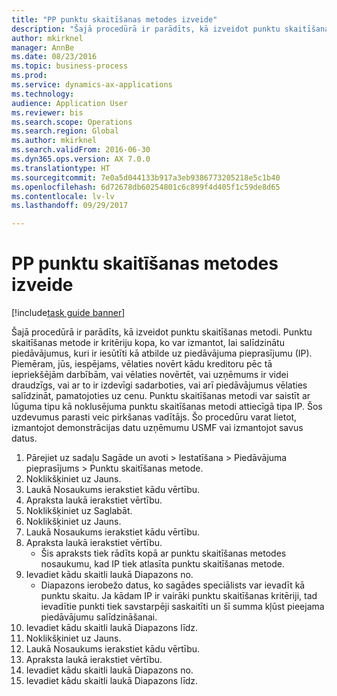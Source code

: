 ```yaml
--- 
title: "PP punktu skaitīšanas metodes izveide"
description: "Šajā procedūrā ir parādīts, kā izveidot punktu skaitīšanas metodi."
author: mkirknel
manager: AnnBe
ms.date: 08/23/2016
ms.topic: business-process
ms.prod: 
ms.service: dynamics-ax-applications
ms.technology: 
audience: Application User
ms.reviewer: bis
ms.search.scope: Operations
ms.search.region: Global
ms.author: mkirknel
ms.search.validFrom: 2016-06-30
ms.dyn365.ops.version: AX 7.0.0
ms.translationtype: HT
ms.sourcegitcommit: 7e0a5d044133b917a3eb9386773205218e5c1b40
ms.openlocfilehash: 6d72678db60254801c6c899f4d405f1c59de8d65
ms.contentlocale: lv-lv
ms.lasthandoff: 09/29/2017

---
```

# <a name="create-a-scoring-method-for-rfqs"></a>PP punktu skaitīšanas metodes izveide

[!include[task guide banner](../../includes/task-guide-banner.md)]

Šajā procedūrā ir parādīts, kā izveidot punktu skaitīšanas metodi. Punktu skaitīšanas metode ir kritēriju kopa, ko var izmantot, lai salīdzinātu piedāvājumus, kuri ir iesūtīti kā atbilde uz piedāvājuma pieprasījumu (IP). Piemēram, jūs, iespējams, vēlaties novērt kādu kreditoru pēc tā iepriekšējām darbībām, vai vēlaties novērtēt, vai uzņēmums ir videi draudzīgs, vai ar to ir izdevīgi sadarboties, vai arī piedāvājumus vēlaties salīdzināt, pamatojoties uz cenu. Punktu skaitīšanas metodi var saistīt ar lūguma tipu kā noklusējuma punktu skaitīšanas metodi attiecīgā tipa IP. Šos uzdevumus parasti veic pirkšanas vadītājs. Šo procedūru varat lietot, izmantojot demonstrācijas datu uzņēmumu USMF vai izmantojot savus datus.

1. Pārejiet uz sadaļu Sagāde un avoti > Iestatīšana > Piedāvājuma pieprasījums > Punktu skaitīšanas metode.
2. Noklikšķiniet uz Jauns.
3. Laukā Nosaukums ierakstiet kādu vērtību.
4. Apraksta laukā ierakstiet vērtību.
5. Noklikšķiniet uz Saglabāt.
6. Noklikšķiniet uz Jauns.
7. Laukā Nosaukums ierakstiet kādu vērtību.
8. Apraksta laukā ierakstiet vērtību.
    * Šis apraksts tiek rādīts kopā ar punktu skaitīšanas metodes nosaukumu, kad IP tiek atlasīta punktu skaitīšanas metode.  
9. Ievadiet kādu skaitli laukā Diapazons no.
    * Diapazons ierobežo datus, ko sagādes speciālists var ievadīt kā punktu skaitu. Ja kādam IP ir vairāki punktu skaitīšanas kritēriji, tad ievadītie punkti tiek savstarpēji saskaitīti un šī summa kļūst pieejama piedāvājumu salīdzināšanai.  
10. Ievadiet kādu skaitli laukā Diapazons līdz.
11. Noklikšķiniet uz Jauns.
12. Laukā Nosaukums ierakstiet kādu vērtību.
13. Apraksta laukā ierakstiet vērtību.
14. Ievadiet kādu skaitli laukā Diapazons no.
15. Ievadiet kādu skaitli laukā Diapazons līdz.


